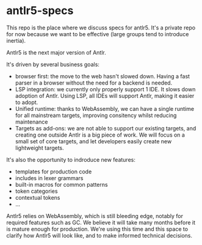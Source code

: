 # antlr5-specs

This repo is the place where we discuss specs for antlr5.
It's a private repo for now because we want to be effective (large groups tend to introduce inertia).

Antlr5 is the next major version of Antlr.

It's driven by several business goals:
 - browser first: the move to the web hasn't slowed down. Having a fast parser in a browser without the need for a backend is needed.
 - LSP integration: we currently only properly support 1 IDE. It slows down adoption of Antlr. Using LSP, all IDEs will support Antlr, making it easier to adopt.
 - Unified runtime: thanks to WebAssembly, we can have a single runtime for all mainstream targets, improving consitency whilst reducing maintenance
 - Targets as add-ons: we are not able to support our existing targets, and creating one outside Antlr is a big piece of work. We will focus on a small set of core targets, and let developers easily create new lightweight targets.

It's also the opportunity to indroduce new features:
  - templates for production code
  - includes in lexer grammars
  - built-in macros for common patterns
  - token categories
  - contextual tokens
  - ...

Antlr5 relies on WebAssembly, which is still bleeding edge, notably for required features such as GC.
We believe it will take many months before it is mature enough for production.
We're using this time and this space to clarify how Antlr5 will look like, and to make informed technical decisions.
